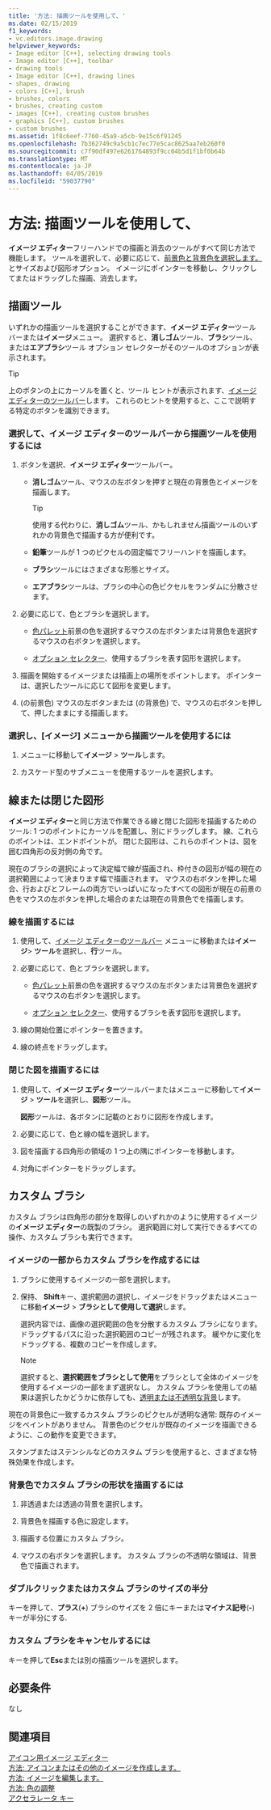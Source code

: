 ```yaml
---
title: '方法: 描画ツールを使用して、'
ms.date: 02/15/2019
f1_keywords:
- vc.editors.image.drawing
helpviewer_keywords:
- Image editor [C++], selecting drawing tools
- Image editor [C++], toolbar
- drawing tools
- Image editor [C++], drawing lines
- shapes, drawing
- colors [C++], brush
- brushes, colors
- brushes, creating custom
- images [C++], creating custom brushes
- graphics [C++], custom brushes
- custom brushes
ms.assetid: 1f8c6eef-7760-45a9-a5cb-9e15c6f91245
ms.openlocfilehash: 7b362749c9a5cb1c7ec77e5cac8625aa7eb260f0
ms.sourcegitcommit: c7f90df497e6261764893f9cc04b5d1f1bf0b64b
ms.translationtype: MT
ms.contentlocale: ja-JP
ms.lasthandoff: 04/05/2019
ms.locfileid: "59037790"
---
```

# <a name="how-to-use-a-drawing-tool"></a>方法: 描画ツールを使用して、

**イメージ エディター**フリーハンドでの描画と消去のツールがすべて同じ方法で機能します。 ツールを選択して、必要に応じて、[前景色と背景色を選択します。](../windows/selecting-foreground-or-background-colors-image-editor-for-icons.md)とサイズおよび図形オプション。 イメージにポインターを移動し、クリックしてまたはドラッグした描画、消去します。

## <a name="drawing-tools"></a>描画ツール

いずれかの描画ツールを選択することができます、**イメージ エディター**ツールバーまたは**イメージ**メニュー。 選択すると、**消しゴム**ツール、**ブラシ**ツール、または**エアブラシ**ツール オプション セレクターがそのツールのオプションが表示されます。

> [!TIP]
>  上のボタンの上にカーソルを置くと、ツール ヒントが表示されます、[イメージ エディターのツールバー](../windows/toolbar-image-editor-for-icons.md)します。 これらのヒントを使用すると、ここで説明する特定のボタンを識別できます。

### <a name="to-select-and-use-a-drawing-tool-from-the-image-editor-toolbar"></a>選択して、イメージ エディターのツールバーから描画ツールを使用するには

1. ボタンを選択、**イメージ エディター**ツールバー。

   - **消しゴム**ツール、マウスの左ボタンを押すと現在の背景色とイメージを描画します。

      > [!TIP]
      > 使用する代わりに、**消しゴム**ツール、かもしれません描画ツールのいずれかの背景色で描画する方が便利です。

   - **鉛筆**ツールが 1 つのピクセルの固定幅でフリーハンドを描画します。

   - **ブラシ**ツールにはさまざまな形態とサイズ。

   - **エアブラシ**ツールは、ブラシの中心の色ピクセルをランダムに分散させます。

1. 必要に応じて、色とブラシを選択します。

   - [色パレット](../windows/colors-window-image-editor-for-icons.md)前景の色を選択するマウスの左ボタンまたは背景色を選択するマウスの右ボタンを選択します。

   - [オプション セレクター](../windows/toolbar-image-editor-for-icons.md)、使用するブラシを表す図形を選択します。

1. 描画を開始するイメージまたは描画上の場所をポイントします。 ポインターは、選択したツールに応じて図形を変更します。

1. (の前景色) マウスの左ボタンまたは (の背景色) で、マウスの右ボタンを押して、押したままにする描画します。

### <a name="to-select-and-use-a-drawing-tool-from-the-image-menu"></a>選択し、[イメージ] メニューから描画ツールを使用するには

1. メニューに移動して**イメージ** > **ツール**します。

1. カスケード型のサブメニューを使用するツールを選択します。

## <a name="lines-or-closed-figures"></a>線または閉じた図形

**イメージ エディター**と同じ方法で作業できる線と閉じた図形を描画するためのツール: 1 つのポイントにカーソルを配置し、別にドラッグします。 線、これらのポイントは、エンドポイントが。 閉じた図形は、これらのポイントは、図を囲む四角形の反対側の角です。

現在のブラシの選択によって決定幅で線が描画され、枠付きの図形が幅の現在の選択範囲によって決まります幅で描画されます。 マウスの右ボタンを押した場合、行およびとフレームの両方でいっぱいになったすべての図形が現在の前景の色をマウスの左ボタンを押した場合のまたは現在の背景色でを描画します。

### <a name="to-draw-a-line"></a>線を描画するには

1. 使用して、[イメージ エディターのツールバー](../windows/toolbar-image-editor-for-icons.md)  メニューに移動または**イメージ**> **ツール**を選択し、**行**ツール。

1. 必要に応じて、色とブラシを選択します。

   - [色パレット](../windows/colors-window-image-editor-for-icons.md)前景の色を選択するマウスの左ボタンまたは背景色を選択するマウスの右ボタンを選択します。

   - [オプション セレクター](../windows/toolbar-image-editor-for-icons.md)、使用するブラシを表す図形を選択します。

1. 線の開始位置にポインターを置きます。

1. 線の終点をドラッグします。

### <a name="to-draw-a-closed-figure"></a>閉じた図を描画するには

1. 使用して、**イメージ エディター**ツールバーまたはメニューに移動して**イメージ** > **ツール**を選択し、**図形**ツール。

   **図形**ツールは、各ボタンに記載のとおりに図形を作成します。

1. 必要に応じて、色と線の幅を選択します。

1. 図を描画する四角形の領域の 1 つ上の隅にポインターを移動します。

1. 対角にポインターをドラッグします。

## <a name="custom-brushes"></a>カスタム ブラシ

カスタム ブラシは四角形の部分を取得しのいずれかのように使用するイメージの**イメージ エディター**の既製のブラシ。 選択範囲に対して実行できるすべての操作、カスタム ブラシも実行できます。

### <a name="to-create-a-custom-brush-from-a-portion-of-an-image"></a>イメージの一部からカスタム ブラシを作成するには

1. ブラシに使用するイメージの一部を選択します。

1. 保持、 **Shift**キー、選択範囲の選択し、イメージをドラッグまたはメニューに移動**イメージ** > **ブラシとして使用して選択**します。

   選択内容では、画像の選択範囲の色を分散するカスタム ブラシになります。 ドラッグするパスに沿った選択範囲のコピーが残されます。 緩やかに変化をドラッグする、複数のコピーを作成します。

   > [!NOTE]
   > 選択すると、**選択範囲をブラシとして使用**をブラシとして全体のイメージを使用するイメージの一部をまず選択なし。 カスタム ブラシを使用しての結果は選択したかどうかに依存しても、[透明または不透明な背景](../windows/choosing-a-transparent-or-opaque-background-image-editor-for-icons.md)します。

現在の背景色に一致するカスタム ブラシのピクセルが透明な通常: 既存のイメージをペイントがありません。 背景色のピクセルが既存のイメージを描画できるように、この動作を変更できます。

スタンプまたはステンシルなどのカスタム ブラシを使用すると、さまざまな特殊効果を作成します。

### <a name="to-draw-custom-brush-shapes-in-the-background-color"></a>背景色でカスタム ブラシの形状を描画するには

1. 非透過または透過の背景を選択します。

1. 背景色を描画する色に設定します。

1. 描画する位置にカスタム ブラシ。

1. マウスの右ボタンを選択します。 カスタム ブラシの不透明な領域は、背景色で描画されます。

### <a name="to-double-or-halve-the-custom-brush-size"></a>ダブルクリックまたはカスタム ブラシのサイズの半分

キーを押して、**プラス**(**+**) ブラシのサイズを 2 倍にキーまたは**マイナス記号**(**-**) キーが半分にする.

### <a name="to-cancel-the-custom-brush"></a>カスタム ブラシをキャンセルするには

キーを押して**Esc**または別の描画ツールを選択します。

## <a name="requirements"></a>必要条件

なし

## <a name="see-also"></a>関連項目

[アイコン用イメージ エディター](../windows/image-editor-for-icons.md)<br/>
[方法: アイコンまたはその他のイメージを作成します。](../windows/creating-an-icon-or-other-image-image-editor-for-icons.md)<br/>
[方法: イメージを編集します。](../windows/selecting-an-area-of-an-image-image-editor-for-icons.md)<br/>
[方法: 色の調整](../windows/working-with-color-image-editor-for-icons.md)<br/>
[アクセラレータ キー](../windows/accelerator-keys-image-editor-for-icons.md)<br/>